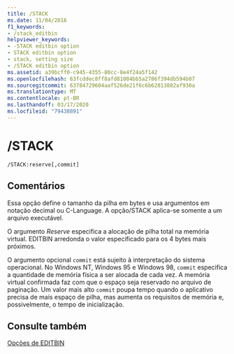 ```yaml
---
title: /STACK
ms.date: 11/04/2016
f1_keywords:
- /stack_editbin
helpviewer_keywords:
- -STACK editbin option
- STACK editbin option
- stack, setting size
- /STACK editbin option
ms.assetid: a39bcff0-c945-4355-80cc-8e4f24a5f142
ms.openlocfilehash: 63fcddec8ff8afd81084bb5a2786f394db594b07
ms.sourcegitcommit: 63784729604aaf526de21f6c6b62813882af930a
ms.translationtype: MT
ms.contentlocale: pt-BR
ms.lasthandoff: 03/17/2020
ms.locfileid: "79438891"
---
```

# <a name="stack"></a>/STACK

```
/STACK:reserve[,commit]
```

## <a name="remarks"></a>Comentários

Essa opção define o tamanho da pilha em bytes e usa argumentos em notação decimal ou C-Language. A opção/STACK aplica-se somente a um arquivo executável.

O argumento *Reserve* especifica a alocação de pilha total na memória virtual. EDITBIN arredonda o valor especificado para os 4 bytes mais próximos.

O argumento opcional `commit` está sujeito à interpretação do sistema operacional. No Windows NT, Windows 95 e Windows 98, `commit` especifica a quantidade de memória física a ser alocada de cada vez. A memória virtual confirmada faz com que o espaço seja reservado no arquivo de paginação. Um valor mais alto `commit` poupa tempo quando o aplicativo precisa de mais espaço de pilha, mas aumenta os requisitos de memória e, possivelmente, o tempo de inicialização.

## <a name="see-also"></a>Consulte também

[Opções de EDITBIN](editbin-options.md)
